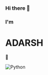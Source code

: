 ### Hi there 👋

<!--
**psy-sci/psy-sci** is a ✨ _special_ ✨ repository because its `README.md` (this file) appears on your GitHub profile.

Here are some ideas to get you started:

- 🔭 I’m currently working on ...
- 🌱 I’m currently learning ...
- 👯 I’m looking to collaborate on ...
- 🤔 I’m looking for help with ...
- 💬 Ask me about ...
- 📫 How to reach me: ...
- 😄 Pronouns: ...
- ⚡ Fun fact: ...
-->
### I'm ###
#                                                                               ADARSH
🦄

![Python](http://clipart-library.com/image_gallery2/Python-Logo-PNG-Clipart.png)



